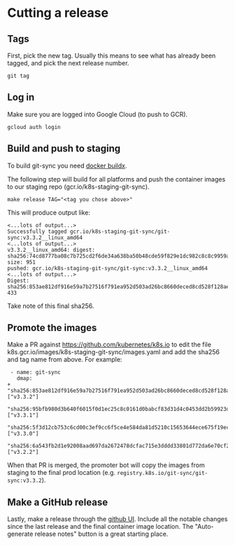 # Cutting a release

## Tags

First, pick the new tag.  Usually this means to see what has already been
tagged, and pick the next release number.

```
git tag
```

## Log in

Make sure you are logged into Google Cloud (to push to GCR).

```
gcloud auth login
```

## Build and push to staging

To build git-sync you need [docker buildx](https://github.com/docker/buildx).

The following step will build for all platforms and push the container images
to our staging repo (gcr.io/k8s-staging-git-sync).

```
make release TAG="<tag you chose above>"
```

This will produce output like:

```
<...lots of output...>
Successfully tagged gcr.io/k8s-staging-git-sync/git-sync:v3.3.2__linux_amd64
<...lots of output...>
v3.3.2__linux_amd64: digest: sha256:74cd8777ba08c7b725cd2f6de34a638ba50b48cde59f829e1dc982c8c8c9959a size: 951
pushed: gcr.io/k8s-staging-git-sync/git-sync:v3.3.2__linux_amd64
<...lots of output...>
Digest: sha256:853ae812df916e59a7b27516f791ea952d503ad26bc8660deced8cd528f128ae 433
```

Take note of this final sha256.

## Promote the images

Make a PR against
https://github.com/kubernetes/k8s.io to edit the file
k8s.gcr.io/images/k8s-staging-git-sync/images.yaml and add the sha256 and tag
name from above.  For example:

```
 - name: git-sync
   dmap:
+    "sha256:853ae812df916e59a7b27516f791ea952d503ad26bc8660deced8cd528f128ae": ["v3.3.2"]
     "sha256:95bfb980d3b640f6015f0d1ec25c8c0161d0babcf83d31d4c0453dd2b59923db": ["v3.3.1"]
     "sha256:5f3d12cb753c6cd00c3ef9cc6f5ce4e584da81d5210c15653644ece675f19ec6": ["v3.3.0"]
     "sha256:6a543fb2d1e92008aad697da2672478dcfac715e3dddd33801d772da6e70cf24": ["v3.2.2"]
```

When that PR is merged, the promoter bot will copy the images from staging to
the final prod location (e.g. `registry.k8s.io/git-sync/git-sync:v3.3.2`).

## Make a GitHub release

Lastly, make a release through the [github UI](https://github.com/kubernetes/git-sync/releases).
Include all the notable changes since the last release and the final container
image location.  The "Auto-generate release notes" button is a great starting
place.
